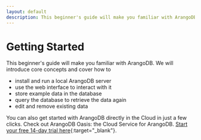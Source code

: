 ```yaml
---
layout: default
description: This beginner's guide will make you familiar with ArangoDB
---
```

Getting Started
===============

This beginner's guide will make you familiar with ArangoDB.
We will introduce core concepts and cover how to

- install and run a local ArangoDB server
- use the web interface to interact with it
- store example data in the database
- query the database to retrieve the data again
- edit and remove existing data

You can also get started with ArangoDB directly in the Cloud in just a few clicks. Check out ArangoDB Oasis: the Cloud Service for ArangoDB. [Start your free 14-day trial here](https://cloud.arangodb.com/home?utm_source=docs&utm_medium=top_pages&utm_campaign=docs_traffic){:target="_blank"}.
